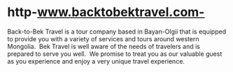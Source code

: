 # http-www.backtobektravel.com-
Back-to-Bek Travel is a tour company based in Bayan-Olgii that is equipped to provide you with a variety of services and tours around western Mongolia.  Bek Travel is well aware of the needs of travelers and is prepared to serve you well.  We promise to treat you as our valuable guest as you experience and enjoy a very unique travel experience.
